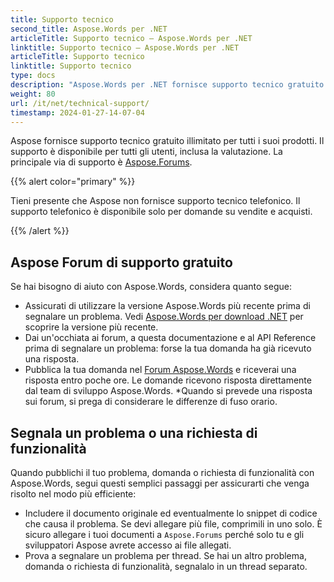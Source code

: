 ```yaml
---
title: Supporto tecnico
second_title: Aspose.Words per .NET
articleTitle: Supporto tecnico – Aspose.Words per .NET
linktitle: Supporto tecnico – Aspose.Words per .NET
articleTitle: Supporto tecnico
linktitle: Supporto tecnico
type: docs
description: "Aspose.Words per .NET fornisce supporto tecnico gratuito disponibile per tutti gli utenti. Segnala la tua domanda, problema o richiesta di funzionalità utilizzando il forum di supporto gratuito di Aspose."
weight: 80
url: /it/net/technical-support/
timestamp: 2024-01-27-14-07-04
---
```


Aspose fornisce supporto tecnico gratuito illimitato per tutti i suoi prodotti. Il supporto è disponibile per tutti gli utenti, inclusa la valutazione. La principale via di supporto è [Aspose.Forums](https://forum.aspose.com/c/words/8).

{{% alert color="primary" %}}

Tieni presente che Aspose non fornisce supporto tecnico telefonico. Il supporto telefonico è disponibile solo per domande su vendite e acquisti.

{{% /alert %}}

## Aspose Forum di supporto gratuito

Se hai bisogno di aiuto con Aspose.Words, considera quanto segue:

* Assicurati di utilizzare la versione Aspose.Words più recente prima di segnalare un problema. Vedi [Aspose.Words per download .NET](https://www.nuget.org/packages/Aspose.Words/) per scoprire la versione più recente.
* Dai un'occhiata ai forum, a questa documentazione e al API Reference prima di segnalare un problema: forse la tua domanda ha già ricevuto una risposta.
* Pubblica la tua domanda nel [Forum Aspose.Words](https://forum.aspose.com/c/words/8) e riceverai una risposta entro poche ore. Le domande ricevono risposta direttamente dal team di sviluppo Aspose.Words.
*Quando si prevede una risposta sui forum, si prega di considerare le differenze di fuso orario.

## Segnala un problema o una richiesta di funzionalità

Quando pubblichi il tuo problema, domanda o richiesta di funzionalità con Aspose.Words, segui questi semplici passaggi per assicurarti che venga risolto nel modo più efficiente:

* Includere il documento originale ed eventualmente lo snippet di codice che causa il problema. Se devi allegare più file, comprimili in uno solo. È sicuro allegare i tuoi documenti a `Aspose.Forums` perché solo tu e gli sviluppatori Aspose avrete accesso ai file allegati.
* Prova a segnalare un problema per thread. Se hai un altro problema, domanda o richiesta di funzionalità, segnalalo in un thread separato.
